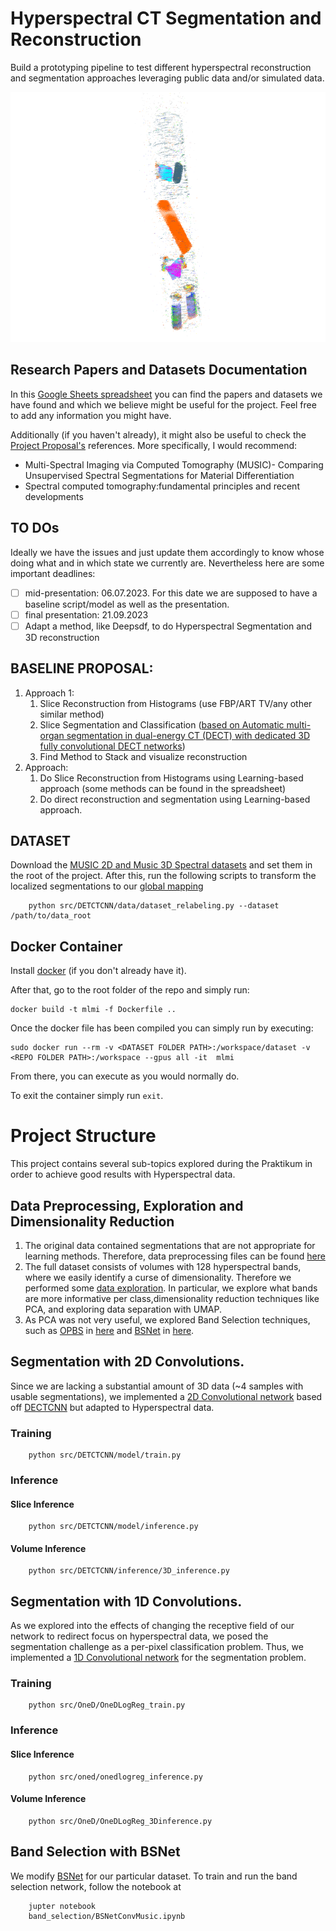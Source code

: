 # Hyperspectral CT Segmentation and Reconstruction
Build a prototyping pipeline to test different hyperspectral reconstruction and segmentation approaches leveraging public data and/or simulated data. 

<p align="center">
  <img src="visualization/Prediction.gif" alt="animated" height="400" />
</p>

## Research Papers and Datasets Documentation

In this [Google Sheets spreadsheet](https://docs.google.com/spreadsheets/d/1jJbZ0b8knY3XQfHnoKXy_cuw0ZG5uWUUDZ_9mqVxh0Y/edit#gid=0) you can find the papers and datasets we have found and which we believe might be useful for the project. Feel free to add any information you might have.

Additionally (if you haven't already), it might also be useful to check the [Project Proposal's](https://wiki.tum.de/display/mlmi/MLMI+Summer+2023?preview=/1375273096/1474757233/MLMI_Proposal_Hyperspectral%20CT%20Reconstruction.pdf) references. More specifically, I would recommend:
- Multi-Spectral Imaging via Computed Tomography (MUSIC)- Comparing Unsupervised Spectral Segmentations for Material Differentiation
- Spectral computed tomography:fundamental principles and recent developments

## TO DOs
Ideally we have the issues and just update them accordingly to know whose doing what and in which state we currently are.
Nevertheless here are some important deadlines:
- [ ] mid-presentation: 06.07.2023. For this date we are supposed to have a baseline script/model as well as the presentation.
- [ ] final presentation: 21.09.2023
- [ ] Adapt a method, like Deepsdf, to do Hyperspectral Segmentation and 3D reconstruction

## BASELINE PROPOSAL:
1. Approach 1:
    1. Slice Reconstruction from Histograms (use FBP/ART TV/any other similar method)
    2. Slice Segmentation and Classification ([based on Automatic multi-organ segmentation in dual-energy CT (DECT) with dedicated 3D fully convolutional DECT networks](https://aapm.onlinelibrary.wiley.com/doi/full/10.1002/mp.13950?af=R))
    3. Find Method to Stack and visualize reconstruction
2. Approach:
    1. Do Slice Reconstruction from Histograms using Learning-based approach (some methods can be found in the spreadsheet)
    2. Do direct reconstruction and segmentation using Learning-based approach.


## DATASET

Download the [MUSIC 2D and Music 3D Spectral datasets](http://easi-cil.compute.dtu.dk/index.php/datasets/music/) and set them in the root of the project. After this, run the following scripts to transform the localized segmentations to our [global mapping](src/DETCTCNN/data/music_2d_labels.py) 

```
    python src/DETCTCNN/data/dataset_relabeling.py --dataset /path/to/data_root
```

## Docker Container
Install [docker](https://docs.docker.com/engine/install/ubuntu/) (if you don't already have it).

After that, go to the root folder of the repo and simply run:
 ```
docker build -t mlmi -f Dockerfile ..
 ```
Once the docker file has been compiled you can simply run by executing:
 ```
 sudo docker run --rm -v <DATASET FOLDER PATH>:/workspace/dataset -v <REPO FOLDER PATH>:/workspace --gpus all -it  mlmi
  ```
  From there, you can execute as you would normally do. 
  
  To exit the container simply run `exit`.

# Project Structure

This project contains several sub-topics explored during the Praktikum in order to achieve good results with Hyperspectral data.

## Data Preprocessing, Exploration and Dimensionality Reduction

1. The original data contained segmentations that are not appropriate for learning methods. Therefore, data preprocessing files can be found [here](src/DETCTCNN/data)
2. The full dataset consists of volumes with 128 hyperspectral bands, where we easily identify a curse of dimensionality. Therefore we performed some [data exploration](src/data). In particular, we explore what bands are more informative per class,dimensionality reduction techniques like PCA, and exploring data separation with UMAP.
3. As PCA was not very useful, we explored Band Selection techniques, such as [OPBS](https://ieeexplore.ieee.org/document/8320544) in [here](src/data/opbs.py) and [BSNet](https://arxiv.org/abs/1904.08269) in [here](./band_selection).

## Segmentation with 2D Convolutions.

Since we are lacking a substantial amount of 3D data (~4 samples with usable segmentations), we implemented a [2D Convolutional network](src/DETCTCNN/model) based off [DECTCNN](https://pubmed.ncbi.nlm.nih.gov/31816095/) but adapted to Hyperspectral data.

### Training

```
    python src/DETCTCNN/model/train.py 
```

### Inference


#### Slice Inference

```
    python src/DETCTCNN/model/inference.py 
```

#### Volume Inference
```
    python src/DETCTCNN/inference/3D_inference.py 
```

## Segmentation with 1D Convolutions.

As we explored into the effects of changing the receptive field of our network to redirect focus on hyperspectral data, we posed the segmentation challenge as a per-pixel classification problem. Thus, we implemented a [1D Convolutional network](src/OneD) for the segmentation problem.

### Training

```
    python src/OneD/OneDLogReg_train.py
```

### Inference


#### Slice Inference
```
    python src/oned/onedlogreg_inference.py
```

#### Volume Inference
```
    python src/OneD/OneDLogReg_3Dinference.py
```

## Band Selection with BSNet

We modify [BSNet](https://github.com/ucalyptus/BS-Nets-Implementation-Pytorch/tree/master) for our particular dataset. To train and run the band selection network, follow the notebook at 
```
    jupter notebook
    band_selection/BSNetConvMusic.ipynb
```
